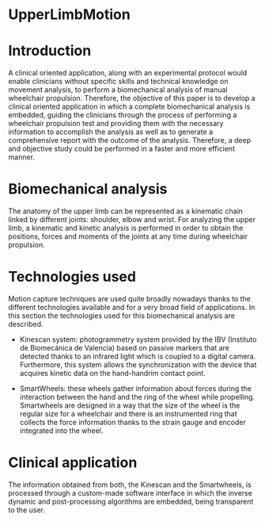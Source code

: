 # UpperLimbMotion

Introduction
==============

A clinical oriented application, along with an experimental protocol would enable clinicians without specific skills and technical knowledge on movement analysis, to perform a biomechanical analysis of manual wheelchair propulsion. Therefore, the objective of this paper is to develop a clinical oriented application in which a complete biomechanical analysis is embedded, guiding the clinicians through the process of performing a wheelchair propulsion test and providing them with the necessary information to accomplish the analysis as well as to generate a comprehensive report with the outcome of the analysis. Therefore, a deep and objective study could be performed in a faster and more efficient manner.

Biomechanical analysis
=======================
The anatomy of the upper limb can be represented as a kinematic chain linked by different joints: shoulder, elbow and wrist. For analyzing the upper limb, a kinematic and kinetic analysis is performed in order to obtain the positions, forces and moments of the joints at any time during wheelchair propulsion. 

Technologies used
====================
Motion capture techniques are used quite broadly nowadays thanks to the different technologies available and for a very broad field of applications. In this section the technologies used for this biomechanical analysis are described.

* Kinescan system: photogrammetry system provided by the IBV (Instituto de Biomecánica de Valencia) based on passive markers that are detected thanks to an infrared light which is coupled to a digital camera. Furthermore, this system allows the synchronization with the device that acquires kinetic data on the hand-handrim contact point.

* SmartWheels: these wheels gather information about forces during the interaction between the hand and the ring of the wheel while propelling. Smartwheels are designed in a way that the size of the wheel is the regular size for a wheelchair and there is an instrumented ring that collects the force information thanks to the strain gauge and encoder integrated into the wheel.

Clinical application
=====================
The information obtained from both, the Kinescan and the Smartwheels, is processed through a custom-made software interface in which the inverse dynamic and post-processing algorithms are embedded, being transparent to the user.
